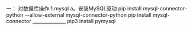 一： 对数据库操作
	1.mysql 
		a。安装MySQL驱动
		pip install mysql-connector-python --allow-external mysql-connector-python
		pip install mysql-connector
		______________
		pip3 install pymysql